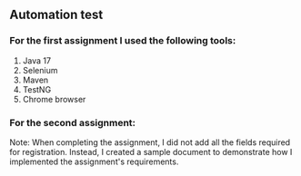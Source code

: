 ## Automation test

### For the first assignment I used the following tools:
1. Java 17
2. Selenium
3. Maven
4. TestNG
5. Chrome browser

### For the second assignment:
Note: When completing the assignment, I did not add all the fields required for registration. Instead, I created a sample document to demonstrate how I implemented the assignment's requirements.
